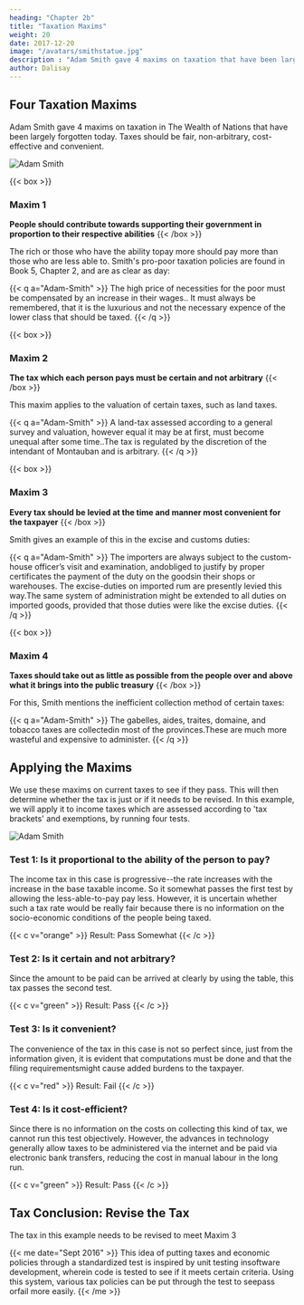 ```yaml
---
heading: "Chapter 2b"
title: "Taxation Maxims"
weight: 20
date: 2017-12-20
image: "/avatars/smithstatue.jpg"
description : "Adam Smith gave 4 maxims on taxation that have been largely forgotten. We bring them back to help solve tax evasion and budget deficits"
author: Dalisay
---
```




## Four Taxation Maxims

Adam Smith gave 4 maxims on taxation in The Wealth of Nations that have been largely forgotten today. Taxes should be fair, non-arbitrary, cost-effective and convenient.

![Adam Smith](/avatars/smithstatue.jpg)


{{< box >}}
### Maxim 1

**People should contribute towards supporting their government in proportion to their respective abilities**
{{< /box >}}

The rich or those who have the ability topay more should pay more than those who are less able to. Smith's pro-poor taxation policies are found in Book 5, Chapter 2, and are as clear as day:

{{< q a="Adam-Smith" >}}
The high price of necessities for the poor must be compensated by an increase in their wages.. It must always be remembered, that it is the luxurious and not the necessary expence of the lower class that should be taxed.
{{< /q >}}


{{< box >}}
### Maxim 2

**The tax which each person pays must be certain and not arbitrary**
{{< /box >}}

This maxim applies to the valuation of certain taxes, such as land taxes.

{{< q a="Adam-Smith" >}}
A land-tax assessed according to a general survey and valuation, however equal it may be at first, must become unequal after some time..The tax is regulated by the discretion of the intendant of Montauban and is arbitrary.
{{< /q >}}


{{< box >}}
### Maxim 3

**Every tax should be levied at the time and manner most convenient for the taxpayer**
{{< /box >}}


Smith gives an example of this in the excise and customs duties:

{{< q a="Adam-Smith" >}}
The importers are always subject to the custom-house officer’s visit and examination, andobliged to justify by proper certificates the payment of the duty on the goodsin their shops or warehouses. The excise-duties on imported rum are presently levied this way.The same system of administration might be extended to all duties on imported goods, provided that those duties were like the excise duties.
{{< /q >}}


{{< box >}}
### Maxim 4

**Taxes should take out as little as possible from the people over and above what it brings into the public treasury**
{{< /box >}}


For this, Smith mentions the inefficient collection method of certain taxes:

{{< q a="Adam-Smith" >}}
The gabelles, aides, traites, domaine, and tobacco taxes are collectedin most of the provinces.These are much more wasteful and expensive to administer.
{{< /q >}}




## Applying the Maxims

We use these maxims on current taxes to see if they pass. This will then determine whether the tax is just or if it needs to be revised. In this example, we will apply it to income taxes which are assessed according to 'tax brackets' and exemptions, by running four tests.

![Adam Smith](/graphics/econ/tax.jpg)

### Test 1: Is it proportional to the ability of the person to pay?

The income tax in this case is progressive--the rate increases with the increase in the base taxable income. So it somewhat passes the first test by allowing the less-able-to-pay pay less. However, it is uncertain whether such a tax rate would be really fair because there is no information on the socio-economic conditions of the people being taxed.

{{< c v="orange" >}}
Result: Pass Somewhat
{{< /c >}}


### Test 2: Is it certain and not arbitrary?

Since the amount to be paid can be arrived at clearly by using the table, this tax passes the second test.

{{< c v="green" >}}
Result: Pass
{{< /c >}}


### Test 3: Is it convenient?

The convenience of the tax in this case is not so perfect since, just from the information given, it is evident that computations must be done and that the filing requirementsmight cause added burdens to the taxpayer.

{{< c v="red" >}}
Result: Fail
{{< /c >}}


### Test 4: Is it cost-efficient?

Since there is no information on the costs on collecting this kind of tax, we cannot run this test objectively. However, the advances in technology generally allow taxes to be administered via the internet and be paid via electronic bank transfers, reducing the cost in manual labour in the long run.

{{< c v="green" >}}
Result: Pass
{{< /c >}}




## Tax Conclusion: Revise the Tax

The tax in this example needs to be revised to meet Maxim 3


{{< me date="Sept 2016" >}}
This idea of putting taxes and economic policies through a standardized test is inspired by unit testing insoftware development, wherein code is tested to see if it meets certain criteria. Using this system, various tax policies can be put through the test to seepass orfail more easily.
{{< /me >}}
